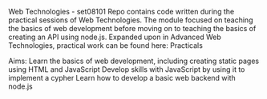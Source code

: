 Web Technologies - set08101
Repo contains code written during the practical sessions of Web Technologies. The module focused on teaching the basics of web development before moving on to teaching the basics of creating an API using node.js.
Expanded upon in Advanced Web Technologies, practical work can be found here: Practicals

Aims:
Learn the basics of web development, including creating static pages using HTML and JavaScript
Develop skills with JavaScript by using it to implement a cypher
Learn how to develop a basic web backend with node.js

